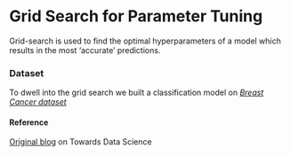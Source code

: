 # Grid Search for Parameter Tuning
Grid-search is used to find the optimal hyperparameters of a model which results in the most ‘accurate’ predictions.

### Dataset
To dwell into the grid search we built a classification model on [*Breast Cancer dataset*](https://archive.ics.uci.edu/ml/datasets/breast+cancer+wisconsin+%28original%29)



#### Reference
[Original blog](https://towardsdatascience.com/grid-search-for-model-tuning-3319b259367e) on Towards Data Science